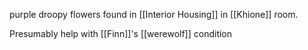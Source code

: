 purple droopy flowers found in [[Interior Housing]] in [[Khione]] room.

Presumably help with [[Finn]]'s [[werewolf]] condition
